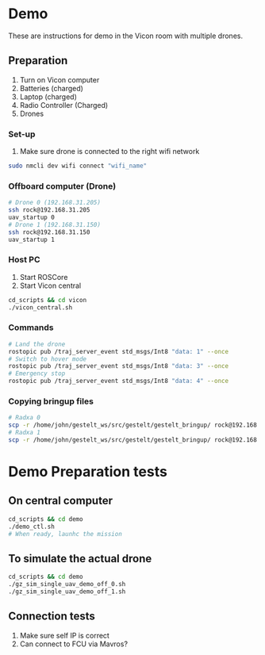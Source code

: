 # Demo
These are instructions for demo in the Vicon room with multiple drones.

## Preparation
1. Turn on Vicon computer
2. Batteries (charged)
3. Laptop (charged)
4. Radio Controller (Charged)
5. Drones 

### Set-up 
1. Make sure drone is connected to the right wifi network
```bash
sudo nmcli dev wifi connect "wifi_name"
```

### Offboard computer (Drone)
```bash 
# Drone 0 (192.168.31.205)
ssh rock@192.168.31.205
uav_startup 0 
# Drone 1 (192.168.31.150)
ssh rock@192.168.31.150
uav_startup 1
```

### Host PC
1. Start ROSCore
2. Start Vicon central
```bash 
cd_scripts && cd vicon
./vicon_central.sh
```

### Commands
```bash
# Land the drone
rostopic pub /traj_server_event std_msgs/Int8 "data: 1" --once
# Switch to hover mode
rostopic pub /traj_server_event std_msgs/Int8 "data: 3" --once
# Emergency stop
rostopic pub /traj_server_event std_msgs/Int8 "data: 4" --once
```

### Copying bringup files
```bash
# Radxa 0
scp -r /home/john/gestelt_ws/src/gestelt/gestelt_bringup/ rock@192.168.31.205:/home/rock/gestelt_ws/src/gestelt/
# Radxa 1
scp -r /home/john/gestelt_ws/src/gestelt/gestelt_bringup/ rock@192.168.31.150:/home/rock/gestelt_ws/src/gestelt/
```


# Demo Preparation tests

## On central computer
```bash
cd_scripts && cd demo
./demo_ctl.sh
# When ready, launhc the mission
```

## To simulate the actual drone
```bash
cd_scripts && cd demo
./gz_sim_single_uav_demo_off_0.sh
./gz_sim_single_uav_demo_off_1.sh
```

## Connection tests
1. Make sure self IP is correct
2. Can connect to FCU via Mavros?

